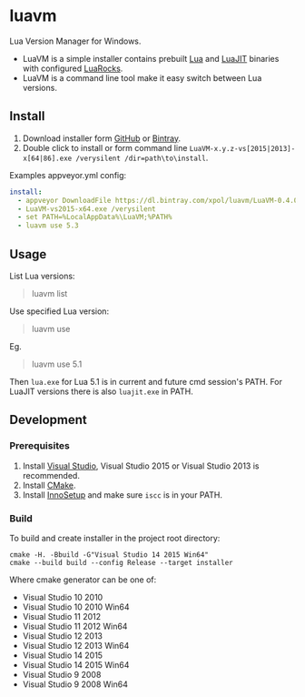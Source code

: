 # luavm

Lua Version Manager for Windows.

* LuaVM is a simple installer contains prebuilt [Lua][] and [LuaJIT][] binaries with configured [LuaRocks][].
* LuaVM is a command line tool make it easy switch between Lua versions.

## Install

1. Download installer form [GitHub](https://github.com/xpol/luavm/releases) or [Bintray](https://bintray.com/xpol/luavm/luavm-development#files).
2. Double click to install or form command line `LuaVM-x.y.z-vs[2015|2013]-x[64|86].exe /verysilent /dir=path\to\install`.


Examples appveyor.yml config:

```yml
install:
  - appveyor DownloadFile https://dl.bintray.com/xpol/luavm/LuaVM-0.4.0-vs2015-x64.exe -FileName LuaVM-vs2015-x64.exe
  - LuaVM-vs2015-x64.exe /verysilent
  - set PATH=%LocalAppData%\LuaVM;%PATH%
  - luavm use 5.3
```

## Usage

List Lua versions:

> luavm list


Use specified Lua version:

> luavm use <version>

Eg.

> luavm use 5.1

Then `lua.exe` for Lua 5.1 is in current and future cmd session's PATH.
For LuaJIT versions there is also `luajit.exe` in PATH.


## Development

### Prerequisites

1. Install [Visual Studio](https://www.visualstudio.com/downloads/download-visual-studio-vs), Visual Studio 2015 or Visual Studio 2013 is recommended.
2. Install [CMake](https://cmake.org/).
3. Install [InnoSetup](http://www.jrsoftware.org/isinfo.php) and make sure `iscc` is in your PATH.

### Build

To build and create installer in the project root directory:

```Batch
cmake -H. -Bbuild -G"Visual Studio 14 2015 Win64"
cmake --build build --config Release --target installer
```

Where cmake generator can be one of:

- Visual Studio 10 2010
- Visual Studio 10 2010 Win64
- Visual Studio 11 2012
- Visual Studio 11 2012 Win64
- Visual Studio 12 2013
- Visual Studio 12 2013 Win64
- Visual Studio 14 2015
- Visual Studio 14 2015 Win64
- Visual Studio 9 2008
- Visual Studio 9 2008 Win64


[Lua]: https://www.lua.org/
[LuaJIT]: http://luajit.org/
[LuaRocks]: https://luarocks.org/
